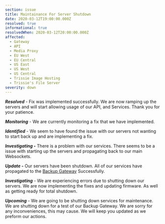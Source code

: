 ```yaml
---
section: issue
title: Maintainance For Server Shutdown
date: 2020-03-12T19:00:00.000Z
resolved: true
informational: true
resolvedWhen: 2020-03-12T20:00:00.000Z
affected:
  - Gateway
  - API
  - Media Proxy
  - EU West
  - EU Central
  - US East
  - US West
  - US Central
  - Trissie Image Hosting
  - Trissie's File Server
severity: down
---
```

***Resolved*** - Fix was implemented successfully. We are now ramping up the servers and will start allowing usage of our API, and Services. 
Thank you for your patience.

***Monitoring*** - We are currently monitoring a fix that we have implemented.

***Identified*** - We seem to have found the issue with our servers not wanting to start back up and are implementing a fix.

***Investigating* -** There is a problem with our services. There seems to be a issue with starting up the servers and propagating back to our main Websockets. 

***Update -*** Our servers have been shutdown. All of our services have propagated to the [Backup Gateway](https://statustrissiedevelopment.netlify.com/affected/backup-gateway/) Successfully. 

***Investigating*** - We are experiencing errors due to shutting down our servers. We are now implementing the fixes and updating firmware. As well as getting ready for total shutdown.

***Upcoming*** - We are going to be shutting down services for maintenance. We are shutting down for a test of our Backup Gateway.  We are sorry for any inconveniences, this may cause. We will keep you updated as we preform our actions.